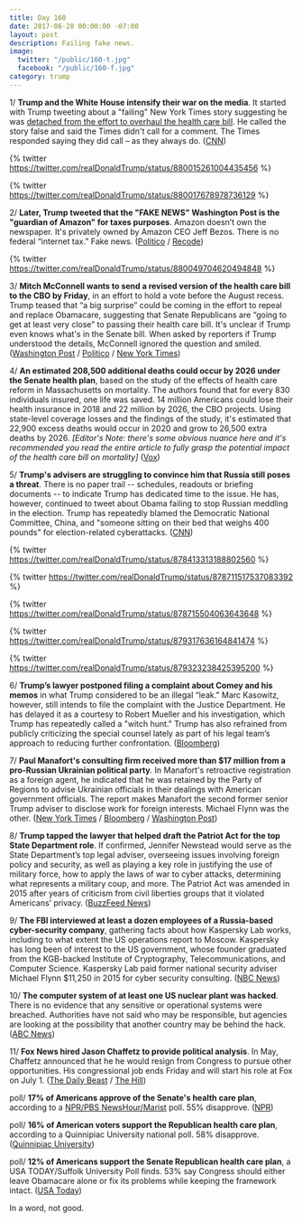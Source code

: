 ```yaml
---
title: Day 160
date: 2017-06-28 00:00:00 -07:00
layout: post
description: Failing fake news.
image:
  twitter: "/public/160-t.jpg"
  facebook: "/public/160-f.jpg"
category: trump
---
```


1/ **Trump and the White House intensify their war on the media**. It started with Trump tweeting about a "failing" New York Times story suggesting he was [detached from the effort to overhaul the health care bill](https://www.nytimes.com/2017/06/27/us/health-care-bill-trump-pence.html). He called the story false and said the Times didn't call for a comment. The Times responded saying they did call – as they always do. ([CNN](http://money.cnn.com/2017/06/28/media/anti-media-attacks-president-trump/))

{% twitter https://twitter.com/realDonaldTrump/status/880015261004435456 %}

{% twitter https://twitter.com/realDonaldTrump/status/880017678978736129 %}

2/ **Later, Trump tweeted that the "FAKE NEWS" Washington Post is the "guardian of Amazon" for taxes purposes**. Amazon doesn’t own the newspaper. It's privately owned by Amazon CEO Jeff Bezos. There is no federal “internet tax.” Fake news. ([Politico](http://www.politico.com/story/2017/06/28/donald-trump-amazon-washington-post-taxes-240039) / [Recode](https://www.recode.net/2017/6/28/15885828/trump-amazon-washington-post-attack-jeff-bezos-internet-taxes))

{% twitter https://twitter.com/realDonaldTrump/status/880049704620494848 %}

3/ **Mitch McConnell wants to send a revised version of the health care bill to the CBO by Friday**, in an effort to hold a vote before the August recess. Trump teased that “a big surprise” could be coming in the effort to repeal and replace Obamacare, suggesting that Senate Republicans are “going to get at least very close” to passing their health care bill. It's unclear if Trump even knows what's in the Senate bill. When asked by reporters if Trump understood the details, McConnell ignored the question and smiled. ([Washington Post](https://www.washingtonpost.com/powerpost/mcconnell-is-trying-to-revise-the-senate-health-care-bill-by-friday/2017/06/28/63550800-5c18-11e7-9fc6-c7ef4bc58d13_story.html) / [Politico](http://www.politico.com/story/2017/06/28/donald-trump-obamacare-repeal-240044) / [New York Times](https://www.nytimes.com/2017/06/27/us/health-care-bill-trump-pence.html))

4/ **An estimated 208,500 additional deaths could occur by 2026 under the Senate health plan**, based on the study of the effects of health care reform in Massachusetts on mortality. The authors found that for every 830 individuals insured, one life was saved. 14 million Americans could lose their health insurance in 2018 and 22 million by 2026, the CBO projects. Using state-level coverage losses and the findings of the study, it's estimated that 22,900 excess deaths would occur in 2020 and grow to 26,500 extra deaths by 2026. _[Editor's Note: there's some obvious nuance here and it's recommended you read the entire article to fully grasp the potential impact of the health care bill on mortality]_ ([Vox](https://www.vox.com/the-big-idea/2017/6/28/15881720/deaths-senate-health-care-bcra))

5/ **Trump's advisers are struggling to convince him that Russia still poses a threat**. There is no paper trail -- schedules, readouts or briefing documents -- to indicate Trump has dedicated time to the issue. He has, however, continued to tweet about Obama failing to stop Russian meddling in the election. Trump has repeatedly blamed the Democratic National Committee, China, and "someone sitting on their bed that weighs 400 pounds" for election-related cyberattacks. ([CNN](http://www.cnn.com/2017/06/28/politics/officials-struggle-convince-trump-russia-threat/index.html))

{% twitter https://twitter.com/realDonaldTrump/status/878413313188802560 %}

{% twitter https://twitter.com/realDonaldTrump/status/878711517537083392 %}

{% twitter https://twitter.com/realDonaldTrump/status/878715504063643648 %}

{% twitter https://twitter.com/realDonaldTrump/status/879317636164841474 %}

{% twitter https://twitter.com/realDonaldTrump/status/879323238425395200 %}

6/ **Trump’s lawyer postponed filing a complaint about Comey and his memos** in what Trump considered to be an illegal “leak." Marc Kasowitz, however, still intends to file the complaint with the Justice Department. He has delayed it as a courtesy to Robert Mueller and his investigation, which Trump has repeatedly called a "witch hunt." Trump has also refrained from publicly criticizing the special counsel lately as part of his legal team’s approach to reducing further confrontation. ([Bloomberg](https://www.bloomberg.com/news/articles/2017-06-28/trump-said-to-postpone-filing-complaint-about-comey-s-conduct))

7/ **Paul Manafort's consulting firm received more than $17 million from a pro-Russian Ukrainian political party**. In Manafort's retroactive registration as a foreign agent, he indicated that he was retained by the Party of Regions to advise Ukrainian officials in their dealings with American government officials. The report makes Manafort the second former senior Trump adviser to disclose work for foreign interests. Michael Flynn was the other. ([New York Times](https://www.nytimes.com/2017/06/27/us/politics/trump-campaign-chiefs-firm-got-17-million-from-pro-russia-party.html) / [Bloomberg](https://www.bloomberg.com/news/articles/2017-06-28/manafort-discloses-17-million-in-payments-for-ukrainian-work) / [Washington Post](https://www.washingtonpost.com/politics/former-trump-campaign-chairman-paul-manafort-files-as-foreign-agent-for-ukraine-work/2017/06/27/8322b6ac-5b7b-11e7-9fc6-c7ef4bc58d13_story.html))

8/ **Trump tapped the lawyer that helped draft the Patriot Act for the top State Department role**. If confirmed, Jennifer Newstead would serve as the State Department’s top legal adviser, overseeing issues involving foreign policy and security, as well as playing a key role in justifying the use of military force, how to apply the laws of war to cyber attacks, determining what represents a military coup, and more. The Patriot Act was amended in 2015 after years of criticism from civil liberties groups that it violated Americans’ privacy. ([BuzzFeed News](https://www.buzzfeed.com/zoetillman/trump-picks-patriot-act-lawyer-for-top-state-depar))

9/ **The FBI interviewed at least a dozen employees of a Russia-based cyber-security company**, gathering facts about how Kaspersky Lab works, including to what extent the US operations report to Moscow. Kaspersky has long been of interest to the US government, whose founder graduated from the KGB-backed Institute of Cryptography, Telecommunications, and Computer Science. Kaspersky Lab paid former national security adviser Michael Flynn $11,250 in 2015 for cyber security consulting. ([NBC News](http://www.nbcnews.com/news/us-news/fbi-interviews-employees-russia-linked-cyber-security-firm-kasperky-lab-n777571))

10/ **The computer system of at least one US nuclear plant was hacked**. There is no evidence that any sensitive or operational systems were breached. Authorities have not said who may be responsible, but agencies are looking at the possibility that another country may be behind the hack. ([ABC News](http://abcnews.go.com/Politics/us-nuclear-plants-computer-system-hacked/story?id=48314345))

11/ **Fox News hired Jason Chaffetz to provide political analysis**. In May, Chaffetz announced that he he would resign from Congress to pursue other opportunities. His congressional job ends Friday and will start his role at Fox on July 1. ([The Daily Beast](http://www.thedailybeast.com/fox-news-hires-jason-chaffetz) / [The Hill](http://thehill.com/media/339838-rep-jason-chaffetz-to-join-fox-news-as-a-contributor))

poll/ **17% of Americans approve of the Senate's health care plan**, according to a [NPR/PBS NewsHour/Marist](http://maristpoll.marist.edu/npr-pbs-newshour-marist-poll/) poll. 55% disapprove. ([NPR](http://www.npr.org/2017/06/28/534612954/just-17-percent-of-americans-approve-of-republican-senate-health-care-bill))

poll/ **16% of American voters support the Republican health care plan**, according to a Quinnipiac University national poll. 58% disapprove. ([Quinnipiac University](https://poll.qu.edu/national/release-detail?ReleaseID=2470))

poll/ **12% of Americans support the Senate Republican health care plan**, a USA TODAY/Suffolk University Poll finds. 53% say Congress should either leave Obamacare alone or fix its problems while keeping the framework intact. ([USA Today](https://www.usatoday.com/story/news/politics/2017/06/28/suffolk-poll-obamacare-trump-senate-health-care-plan/103249346/))

In a word, not good.